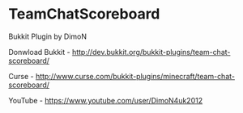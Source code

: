 # TeamChatScoreboard
Bukkit Plugin by DimoN

Donwload Bukkit - http://dev.bukkit.org/bukkit-plugins/team-chat-scoreboard/

Curse - http://www.curse.com/bukkit-plugins/minecraft/team-chat-scoreboard/

YouTube - https://www.youtube.com/user/DimoN4uk2012
